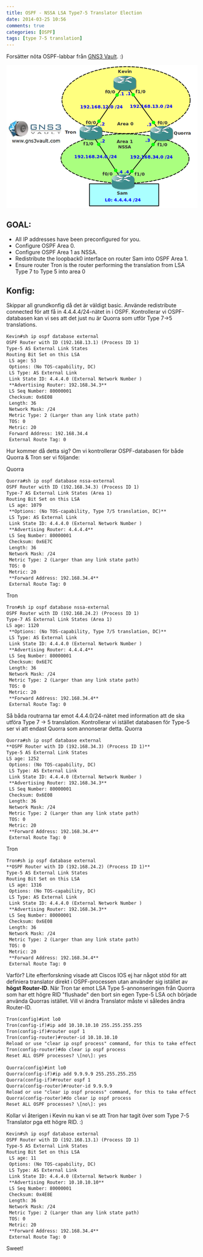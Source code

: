 ```yaml
---
title: OSPF - NSSA LSA Type7-5 Translator Election
date: 2014-03-25 10:56
comments: true
categories: [OSPF]
tags: [type 7-5 translation]
---
```

Forsätter nöta OSPF-labbar från [GNS3 Vault](http://gns3vault.com/OSPF/ospf-nssa-lsa-type-7-to-5-translator-election.html). :) 

![ospfnssa7to5telect](/assets/images/2014/03/ospfnssa7to5telect.png?w=630)

GOAL:
-----

*   All IP addresses have been preconfigured for you.
*   Configure OSPF Area 0.
*   Configure OSPF Area 1 as NSSA.
*   Redistribute the loopback0 interface on router Sam into OSPF Area 1.
*   Ensure router Tron is the router performing the translation from LSA Type 7 to Type 5 into area 0

Konfig:
-------

Skippar all grundkonfig då det är väldigt basic. Använde redistribute connected för att få in 4.4.4.4/24-nätet in i OSPF. Kontrollerar vi OSPF-databasen kan vi ses att det just nu är Quorra som utför Type 7->5 translations.

```
Kevin#sh ip ospf database external
OSPF Router with ID (192.168.13.1) (Process ID 1)
Type-5 AS External Link States
Routing Bit Set on this LSA
 LS age: 53
 Options: (No TOS-capability, DC)
 LS Type: AS External Link
 Link State ID: 4.4.4.0 (External Network Number )
 **Advertising Router: 192.168.34.3**
 LS Seq Number: 80000001
 Checksum: 0x6E08
 Length: 36
 Network Mask: /24
 Metric Type: 2 (Larger than any link state path)
 TOS: 0
 Metric: 20
 Forward Address: 192.168.34.4
 External Route Tag: 0
```
Hur kommer då detta sig? Om vi kontrollerar OSPF-databasen för både Quorra & Tron ser vi följande: 

Quorra
```
Quorra#sh ip ospf database nssa-external
OSPF Router with ID (192.168.34.3) (Process ID 1)
Type-7 AS External Link States (Area 1)
Routing Bit Set on this LSA
 LS age: 1079
 **Options: (No TOS-capability, Type 7/5 translation, DC)**
 LS Type: AS External Link
 Link State ID: 4.4.4.0 (External Network Number )
 **Advertising Router: 4.4.4.4**
 LS Seq Number: 80000001
 Checksum: 0x6E7C
 Length: 36
 Network Mask: /24
 Metric Type: 2 (Larger than any link state path)
 TOS: 0
 Metric: 20
 **Forward Address: 192.168.34.4**
 External Route Tag: 0
```
Tron
```
Tron#sh ip ospf database nssa-external
OSPF Router with ID (192.168.24.2) (Process ID 1)
Type-7 AS External Link States (Area 1)
LS age: 1120
 **Options: (No TOS-capability, Type 7/5 translation, DC)**
 LS Type: AS External Link
 Link State ID: 4.4.4.0 (External Network Number )
 **Advertising Router: 4.4.4.4**
 LS Seq Number: 80000001
 Checksum: 0x6E7C
 Length: 36
 Network Mask: /24
 Metric Type: 2 (Larger than any link state path)
 TOS: 0
 Metric: 20
 **Forward Address: 192.168.34.4**
 External Route Tag: 0
```
Så båda routrarna tar emot 4.4.4.0/24-nätet med information att de ska utföra Type 7 -> 5 translation. Kontrollerar vi istället databasen för Type-5 ser vi att endast Quorra som annonserar detta. Quorra

```
Quorra#sh ip ospf database external
**OSPF Router with ID (192.168.34.3) (Process ID 1)**
Type-5 AS External Link States
LS age: 1252
 Options: (No TOS-capability, DC)
 LS Type: AS External Link
 Link State ID: 4.4.4.0 (External Network Number )
 **Advertising Router: 192.168.34.3**
 LS Seq Number: 80000001
 Checksum: 0x6E08
 Length: 36
 Network Mask: /24
 Metric Type: 2 (Larger than any link state path)
 TOS: 0
 Metric: 20
 **Forward Address: 192.168.34.4**
 External Route Tag: 0
```
Tron
```
Tron#sh ip ospf database external
**OSPF Router with ID (192.168.24.2) (Process ID 1)**
Type-5 AS External Link States
Routing Bit Set on this LSA
 LS age: 1316
 Options: (No TOS-capability, DC)
 LS Type: AS External Link
 Link State ID: 4.4.4.0 (External Network Number )
 **Advertising Router: 192.168.34.3**
 LS Seq Number: 80000001
 Checksum: 0x6E08
 Length: 36
 Network Mask: /24
 Metric Type: 2 (Larger than any link state path)
 TOS: 0
 Metric: 20
 **Forward Address: 192.168.34.4**
 External Route Tag: 0
```
Varför? Lite efterforskning visade att Ciscos IOS ej har något stöd för att definiera translator direkt i OSPF-processen utan använder sig istället av **högst Router-ID**. När Tron tar emot LSA Type 5-annonseringen från Quorra som har ett högre RID "flushade" den bort sin egen Type-5 LSA och började använda Quorras istället. Vill vi ändra Translator måste vi således ändra Router-ID.
```
Tron(config)#int lo0
Tron(config-if)#ip add 10.10.10.10 255.255.255.255
Tron(config-if)#router ospf 1
Tron(config-router)#router-id 10.10.10.10
Reload or use "clear ip ospf process" command, for this to take effect
Tron(config-router)#do clear ip ospf process
Reset ALL OSPF processes? \[no\]: yes

Quorra(config)#int lo0
Quorra(config-if)#ip add 9.9.9.9 255.255.255.255
Quorra(config-if)#router ospf 1
Quorra(config-router)#router-id 9.9.9.9
Reload or use "clear ip ospf process" command, for this to take effect
Quorra(config-router)#do clear ip ospf process
Reset ALL OSPF processes? \[no\]: yes
```
Kollar vi återigen i Kevin nu kan vi se att Tron har tagit över som Type 7-5 Translator pga ett högre RID. :)

```
Kevin#sh ip ospf database external
OSPF Router with ID (192.168.13.1) (Process ID 1)
Type-5 AS External Link States
Routing Bit Set on this LSA
 LS age: 11
 Options: (No TOS-capability, DC)
 LS Type: AS External Link
 Link State ID: 4.4.4.0 (External Network Number )
 **Advertising Router: 10.10.10.10**
 LS Seq Number: 80000001
 Checksum: 0x4E8E
 Length: 36
 Network Mask: /24
 Metric Type: 2 (Larger than any link state path)
 TOS: 0
 Metric: 20
 **Forward Address: 192.168.34.4**
 External Route Tag: 0
```

Sweet!
